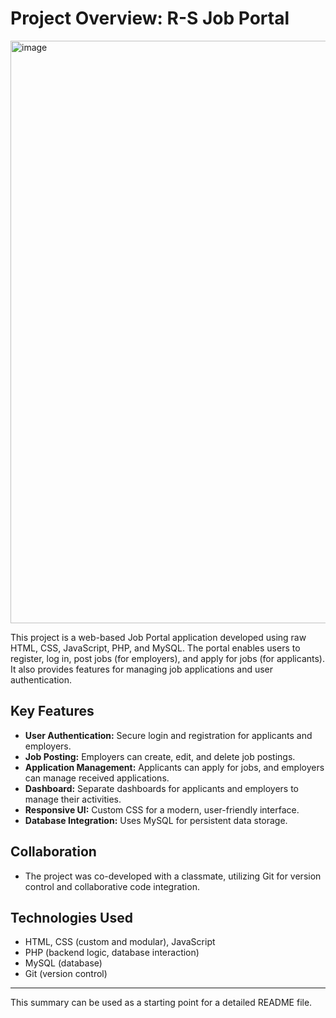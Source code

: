 # Project Overview: R-S Job Portal
<img width="1919" height="932" alt="image" src="https://github.com/user-attachments/assets/77144f8a-57cc-42f0-b083-24fdcd98aa36" />

This project is a web-based Job Portal application developed using raw HTML, CSS, JavaScript, PHP, and MySQL. The portal enables users to register, log in, post jobs (for employers), and apply for jobs (for applicants). It also provides features for managing job applications and user authentication.

## Key Features
- **User Authentication:** Secure login and registration for applicants and employers.
- **Job Posting:** Employers can create, edit, and delete job postings.
- **Application Management:** Applicants can apply for jobs, and employers can manage received applications.
- **Dashboard:** Separate dashboards for applicants and employers to manage their activities.
- **Responsive UI:** Custom CSS for a modern, user-friendly interface.
- **Database Integration:** Uses MySQL for persistent data storage.

## Collaboration
- The project was co-developed with a classmate, utilizing Git for version control and collaborative code integration.

## Technologies Used
- HTML, CSS (custom and modular), JavaScript
- PHP (backend logic, database interaction)
- MySQL (database)
- Git (version control)

---
This summary can be used as a starting point for a detailed README file.
